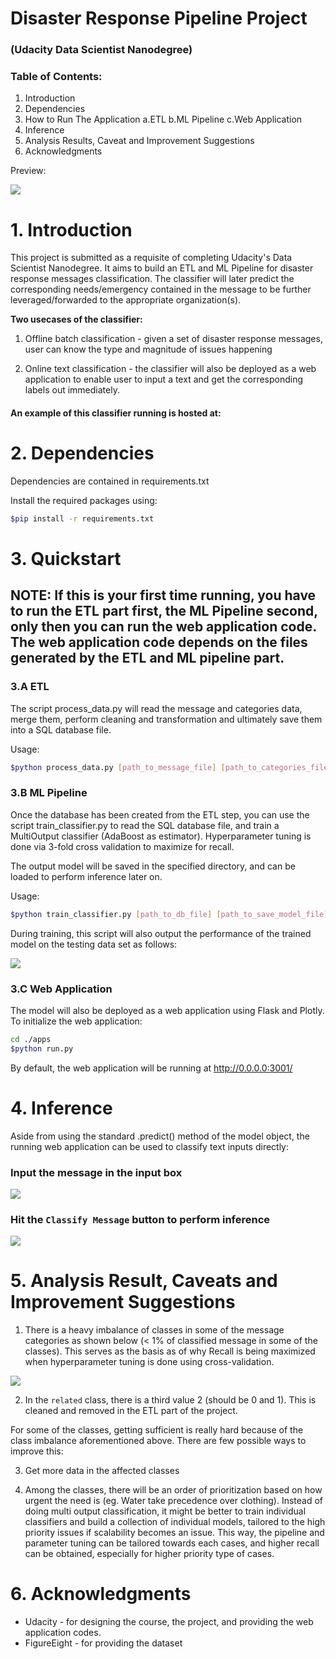 
# Disaster Response Pipeline Project 
### (Udacity Data Scientist Nanodegree)

### Table of Contents:
1. Introduction
2. Dependencies 
3. How to Run The Application
    a.ETL
    b.ML Pipeline
    c.Web Application
4. Inference
5. Analysis Results, Caveat and Improvement Suggestions
6. Acknowledgments 


Preview: 

<img src='./images/web_look.png'>


# 1. Introduction

This project is submitted as a requisite of completing Udacity's Data Scientist Nanodegree. It aims to build an ETL and ML Pipeline for disaster response messages classification. The classifier will later predict the corresponding needs/emergency contained in the message to be further leveraged/forwarded to the appropriate organization(s). 

**Two usecases of the classifier:**
1. Offline batch classification - given a set of disaster response messages, user can know the type and magnitude of issues happening


2. Online text classification - the classifier will also be deployed as a web application to enable user to input a text and get the corresponding labels out immediately. 

#### An example of this classifier running is hosted at: 




# 2. Dependencies

Dependencies are contained in requirements.txt

Install the required packages using:

```bash
$pip install -r requirements.txt
```

# 3. Quickstart 

## NOTE: If this is your first time running, you have to run the ETL part first, the ML Pipeline second, only then you can run the web application code. The web application code depends on the files generated by the ETL and ML pipeline part.


### 3.A ETL 

The script process_data.py will read the message and categories data, merge them, perform cleaning and transformation and ultimately save them into a SQL database file. 

Usage:
```bash
$python process_data.py [path_to_message_file] [path_to_categories_file] [path_to_save_sql_database_file]
```

### 3.B ML Pipeline 

Once the database has been created from the ETL step, you can use the script train_classifier.py to read the SQL database file, and train a MultiOutput classifier (AdaBoost as estimator). Hyperparameter tuning is done via 3-fold cross validation to maximize for recall.

The output model will be saved in the specified directory, and can be loaded to perform inference later on. 

Usage: 
```bash
$python train_classifier.py [path_to_db_file] [path_to_save_model_file]
```

During training, this script will also output the performance of the trained model on the testing data set as follows: 

<img src= './images/clf_training.png'>


### 3.C Web Application 

The model will also be deployed as a web application using Flask and Plotly. To initialize the web application: 

```bash
cd ./apps
$python run.py
```

By default, the web application will be running at http://0.0.0.0:3001/


# 4. Inference

Aside from using the standard .predict() method of the model object, the running web application can be used to classify text inputs directly: 

### Input the message in the input box
<img src='./images/input_example.png'>


### Hit the `Classify Message` button to perform inference
<img src='./images/inference_example.png'>


# 5. Analysis Result, Caveats and Improvement Suggestions

1. There is a heavy imbalance of classes in some of the message categories as shown below (< 1% of classified message in some of the classes). This serves as the basis as of why Recall is being maximized when hyperparameter tuning is done using cross-validation. 

<img src='./images/class_imbalance.png'>

2. In the `related` class, there is a third value 2 (should be 0 and 1). This is cleaned and removed in the ETL part of the project. 

For some of the classes, getting sufficient is really hard because of the class imbalance aforementioned above. There are few possible ways to improve this: 

3. Get more data in the affected classes 
    
    
4. Among the classes, there will be an order of prioritization based on how urgent the need is (eg. Water take precedence over clothing). Instead of doing multi output classification, it might be better to train individual classifiers and build a collection of individual models, tailored to the high priority issues if scalability becomes an issue. This way, the pipeline and parameter tuning can be tailored towards each cases, and higher recall can be obtained, especially for higher priority type of cases.

# 6. Acknowledgments

- Udacity - for designing the course, the project, and providing the web application codes. 
- FigureEight - for providing the dataset

